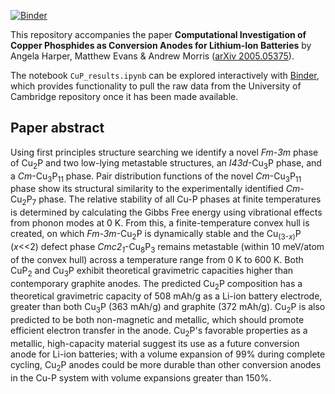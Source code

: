 [![Binder](https://mybinder.org/badge_logo.svg)](https://mybinder.org/v2/gh/harpaf13/data.copper-phosphides/master?filepath=CuP_results.ipynb)

This repository accompanies the paper **Computational Investigation of Copper Phosphides as Conversion Anodes for Lithium-Ion Batteries** by Angela Harper, Matthew Evans & Andrew Morris ([arXiv 2005.05375](https://arxiv.org/abs/2005.05375)).

The notebook `CuP_results.ipynb` can be explored interactively with [Binder](https://mybinder.org/v2/gh/harpaf13/data.copper_phosphides/master), which provides functionality to pull the raw data from the University of Cambridge repository once it has been made available.

## Paper abstract

Using first principles structure searching we identify a novel *Fm-3m* phase of Cu<sub>2</sub>P and two low-lying metastable structures, an *I43d*-Cu<sub>3</sub>P phase, and a *Cm*-Cu<sub>3</sub>P<sub>11</sub> phase. Pair distribution functions of the novel *Cm*-Cu<sub>3</sub>P<sub>11</sub> phase show its structural similarity to the experimentally identified *Cm*-Cu<sub>2</sub>P<sub>7</sub> phase. The relative stability of all Cu-P phases at finite temperatures is determined by calculating the Gibbs Free energy using vibrational effects from phonon modes at 0 K. From this, a finite-temperature convex hull is created, on which *Fm-3m*-Cu<sub>2</sub>P is dynamically stable and the Cu<sub>(3-*x*)</sub>P (*x*<<2) defect phase *Cmc2*<sub>*1*</sub>-Cu<sub>8</sub>P<sub>3</sub> remains metastable (within 10 meV/atom of the convex hull) across a temperature range from 0 K to 600 K. Both CuP<sub>2</sub> and Cu<sub>3</sub>P exhibit theoretical gravimetric capacities higher than contemporary graphite anodes. The predicted Cu<sub>2</sub>P composition has a theoretical gravimetric capacity of 508 mAh/g as a Li-ion battery electrode, greater than both Cu<sub>3</sub>P (363 mAh/g) and graphite (372 mAh/g). Cu<sub>2</sub>P is also predicted to be both non-magnetic and metallic, which should promote efficient electron transfer in the anode. Cu<sub>2</sub>P's favorable properties as a metallic, high-capacity material suggest its use as a future conversion anode for Li-ion batteries; with a volume expansion of 99% during complete cycling, Cu<sub>2</sub>P anodes could be more durable than other conversion anodes in the Cu-P system with volume expansions greater than 150%.
